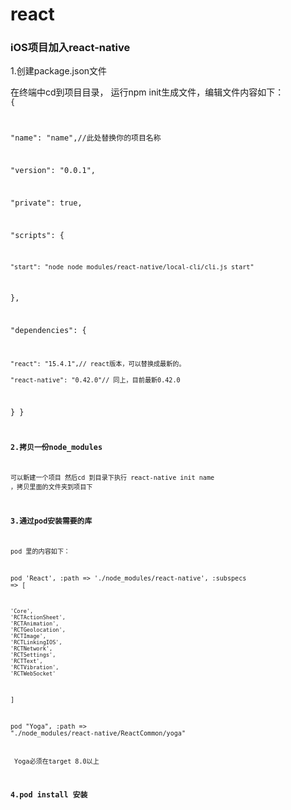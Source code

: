 # react   
### iOS项目加入react-native      

1.创建package.json文件       

在终端中cd到项目目录， 运行npm init生成文件，编辑文件内容如下：   
<code>{

  "name": "name",//此处替换你的项目名称
  
  "version": "0.0.1",
  
  "private": true,
  
  "scripts": {
  
    "start": "node node_modules/react-native/local-cli/cli.js start"
    
  },
  
  "dependencies": {
  
    "react": "15.4.1",// react版本，可以替换成最新的。 
    
    "react-native": "0.42.0"// 同上，目前最新0.42.0 
    
  } 
}<code>



### 2.拷贝一份node_modules

可以新建一个项目 然后cd 到目录下执行 react-native init name ，拷贝里面的文件夹到项目下       

### 3.通过pod安装需要的库 

pod 里的内容如下：

pod 'React', :path => './node_modules/react-native', :subspecs => [

    'Core',
    'RCTActionSheet',
    'RCTAnimation',
    'RCTGeolocation',
    'RCTImage',
    'RCTLinkingIOS',
    'RCTNetwork',
    'RCTSettings',
    'RCTText',
    'RCTVibration',
    'RCTWebSocket'
    
  ]
 
  pod "Yoga", :path => "./node_modules/react-native/ReactCommon/yoga"
  
  Yoga必须在target 8.0以上
  
  ### 4.pod install 安装


